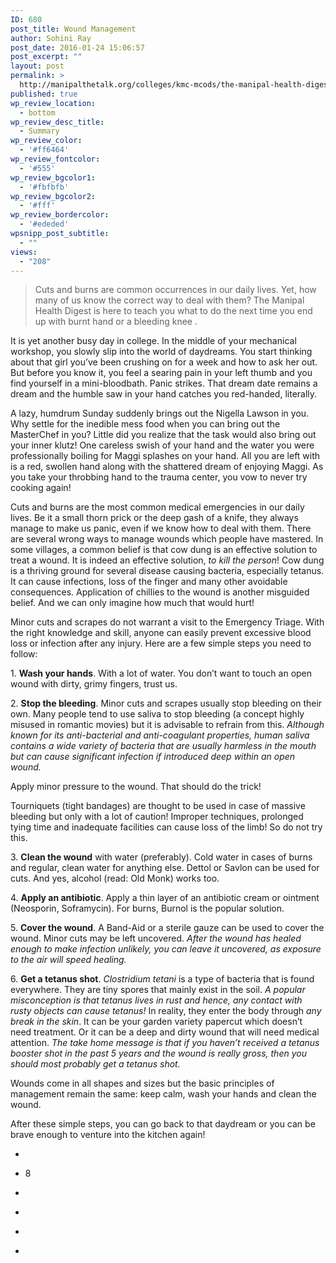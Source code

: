 ```yaml
---
ID: 680
post_title: Wound Management
author: Sohini Ray
post_date: 2016-01-24 15:06:57
post_excerpt: ""
layout: post
permalink: >
  http://manipalthetalk.org/colleges/kmc-mcods/the-manipal-health-digest-article-1/
published: true
wp_review_location:
  - bottom
wp_review_desc_title:
  - Summary
wp_review_color:
  - '#ff6464'
wp_review_fontcolor:
  - '#555'
wp_review_bgcolor1:
  - '#fbfbfb'
wp_review_bgcolor2:
  - '#fff'
wp_review_bordercolor:
  - '#ededed'
wpsnipp_post_subtitle:
  - ""
views:
  - "208"
---
```

<blockquote>
<p dir="ltr">Cuts and burns are common occurrences in our daily lives. Yet, how many of us know the correct way to deal with them? The Manipal Health Digest is here to teach you what to do the next time you end up with burnt hand or a bleeding knee .</p>
</blockquote>
<p dir="ltr">It is yet another busy day in college. In the middle of your mechanical workshop, you slowly slip into the world of daydreams. You start thinking about that girl you’ve been crushing on for a week and how to ask her out. But before you know it, you feel a searing pain in your left thumb and you find yourself in a mini-bloodbath. Panic strikes. That dream date remains a dream and the humble saw in your hand catches you red-handed, literally.</p>
<p dir="ltr">A lazy, humdrum Sunday suddenly brings out the Nigella Lawson in you. Why settle for the inedible mess food when you can bring out the MasterChef in you? Little did you realize that the task would also bring out your inner klutz! One careless swish of your hand and the water you were professionally boiling for Maggi splashes on your hand. All you are left with is a red, swollen hand along with the shattered dream of enjoying Maggi. As you take your throbbing hand to the trauma center, you vow to never try cooking again!</p>
<p dir="ltr">Cuts and burns are the most common medical emergencies in our daily lives. Be it a small thorn prick or the deep gash of a knife, they always manage to make us panic, even if we know how to deal with them. There are several wrong ways to manage wounds which people have mastered. In some villages, a common belief is that cow dung is an effective solution to treat a wound. It is indeed an effective solution,<em> to kill the person</em>! Cow dung is a thriving ground for several disease causing bacteria, especially tetanus. It can cause infections, loss of the finger and many other avoidable consequences. Application of chillies to the wound is another misguided belief. And we can only imagine how much that would hurt!</p>
<p dir="ltr">Minor cuts and scrapes do not warrant a visit to the Emergency Triage. With the right knowledge and skill, anyone can easily prevent excessive blood loss or infection after any injury. Here are a few simple steps you need to follow:</p>
<p dir="ltr">1. <strong>Wash your hands</strong>. With a lot of water. You don’t want to touch an open wound with dirty, grimy fingers, trust us.</p>
<p dir="ltr">2. <strong>Stop the bleeding</strong>. Minor cuts and scrapes usually stop bleeding on their own. Many people tend to use saliva to stop bleeding (a concept highly misused in romantic movies) but it is advisable to refrain from this. <em>Although known for its anti-bacterial and anti-coagulant properties, human saliva contains a wide variety of bacteria that are usually harmless in the mouth but can cause significant infection if introduced deep within an open wound.</em></p>
<p dir="ltr">Apply minor pressure to the wound. That should do the trick!</p>
<p dir="ltr">Tourniquets (tight bandages) are thought to be used in case of massive bleeding but only with a lot of caution! Improper techniques, prolonged tying time and inadequate facilities can cause loss of the limb! So do not try this.</p>
<p dir="ltr">3. <strong>Clean the wound</strong> with water (preferably). Cold water in cases of burns and regular, clean water for anything else. Dettol or Savlon can be used for cuts. And yes, alcohol (read: Old Monk) works too.</p>
<p dir="ltr">4. <strong>Apply an antibiotic</strong>. Apply a thin layer of an antibiotic cream or ointment (Neosporin, Soframycin). For burns, Burnol is the popular solution.</p>
<p dir="ltr">5. <strong>Cover the wound</strong>. A Band-Aid or a sterile gauze can be used to cover the wound. Minor cuts may be left uncovered. <em>After the wound has healed enough to make infection unlikely, you can leave it uncovered, as exposure to the air will speed healing.</em></p>
<p dir="ltr">6. <strong>Get a tetanus shot</strong>. <em>Clostridium tetani</em> is a type of bacteria that is found everywhere. They are tiny spores that mainly exist in the soil.<em> A popular misconception is that tetanus lives in rust and hence, any contact with rusty objects can cause tetanus!</em> In reality, they enter the body through <em>any break in the skin</em>. It can be your garden variety papercut which doesn’t need treatment. Or it can be a deep and dirty wound that will need medical attention. <em>The take home message is that if you haven’t received a tetanus booster shot in the past 5 years and the wound is really gross, then you should most probably get a tetanus shot.</em></p>
<p dir="ltr">Wounds come in all shapes and sizes but the basic principles of management remain the same: keep calm, wash your hands and clean the wound.</p>
<p dir="ltr">After these simple steps, you can go back to that daydream or you can be brave enough to venture into the kitchen again!</p>

<div id="shr_canvas2" class="shareaholic-canvas shareaholic-ui shareaholic-resolved-canvas ng-scope" data-app-id="14228657" data-app="share_buttons" data-title="The Manipal Health Digest Article #1" data-link="http://www.manipalthetalk.net/the-manipal-health-digest-article-1/" data-summary="">
<div class="ng-scope">
<div class="shareaholic-share-buttons-container shareaholic-ui flat round badge-counter ">
<div class="shareaholic-share-buttons-wrapper shareaholic-ui">
<ul class="shareaholic-share-buttons">
	<li class="shareaholic-share-button ng-scope" title="Twitter" data-service="twitter">
<div class="shareaholic-share-button-container"></div></li>
	<li class="shareaholic-share-button ng-scope has-shares" title="Facebook" data-service="facebook">
<div class="shareaholic-share-button-container">

<span class="share-button-counter ng-binding">8</span>
<div class="share-button-sizing"></div>
</div></li>
	<li class="shareaholic-share-button ng-scope" title="Google+" data-service="google_plus">
<div class="shareaholic-share-button-container"></div></li>
	<li class="shareaholic-share-button ng-scope" title="Pinterest" data-service="pinterest">
<div class="shareaholic-share-button-container"></div></li>
	<li class="shareaholic-share-button ng-scope" title="Email This" data-service="email_this">
<div class="shareaholic-share-button-container"></div></li>
	<li class="shareaholic-share-button ng-scope" title="More Options" data-service="all">
<div class="shareaholic-share-button-container"></div></li>
</ul>
</div>
</div>
</div>
</div>
<div id="jp-relatedposts" class="jp-relatedposts"></div>